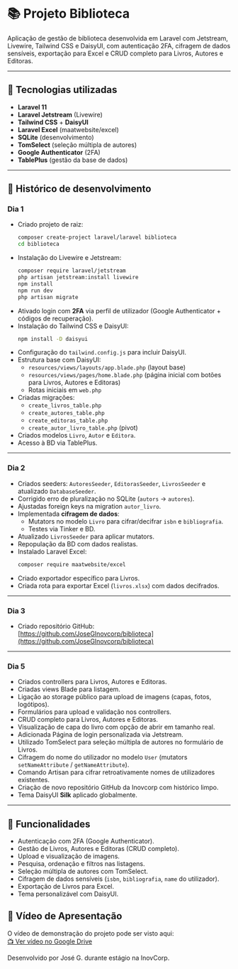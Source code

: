# 📚 Projeto Biblioteca

Aplicação de gestão de biblioteca desenvolvida em Laravel com Jetstream, Livewire, Tailwind CSS e DaisyUI, com autenticação 2FA, cifragem de dados sensíveis, exportação para Excel e CRUD completo para Livros, Autores e Editoras.

---

## 🚀 Tecnologias utilizadas
- **Laravel 11**
- **Laravel Jetstream** (Livewire)
- **Tailwind CSS** + **DaisyUI**
- **Laravel Excel** (maatwebsite/excel)
- **SQLite** (desenvolvimento)
- **TomSelect** (seleção múltipla de autores)
- **Google Authenticator** (2FA)
- **TablePlus** (gestão da base de dados)

---

## 📅 Histórico de desenvolvimento

### Dia 1
- Criado projeto de raiz:
  ```bash
  composer create-project laravel/laravel biblioteca
  cd biblioteca
  ```
- Instalação do Livewire e Jetstream:
  ```bash
  composer require laravel/jetstream
  php artisan jetstream:install livewire
  npm install
  npm run dev
  php artisan migrate
  ```
- Ativado login com **2FA** via perfil de utilizador (Google Authenticator + códigos de recuperação).
- Instalação do Tailwind CSS e DaisyUI:
  ```bash
  npm install -D daisyui
  ```
- Configuração do `tailwind.config.js` para incluir DaisyUI.
- Estrutura base com DaisyUI:
  - `resources/views/layouts/app.blade.php` (layout base)
  - `resources/views/pages/home.blade.php` (página inicial com botões para Livros, Autores e Editoras)
  - Rotas iniciais em `web.php`
- Criadas migrações:
  - `create_livros_table.php`
  - `create_autores_table.php`
  - `create_editoras_table.php`
  - `create_autor_livro_table.php` (pivot)
- Criados modelos `Livro`, `Autor` e `Editora`.
- Acesso à BD via TablePlus.

---

### Dia 2
- Criados seeders: `AutoresSeeder`, `EditorasSeeder`, `LivrosSeeder` e atualizado `DatabaseSeeder`.
- Corrigido erro de pluralização no SQLite (`autors` → `autores`).
- Ajustadas foreign keys na migration `autor_livro`.
- Implementada **cifragem de dados**:
  - Mutators no modelo `Livro` para cifrar/decifrar `isbn` e `bibliografia`.
  - Testes via Tinker e BD.
- Atualizado `LivrosSeeder` para aplicar mutators.
- Repopulação da BD com dados realistas.
- Instalado Laravel Excel:
  ```bash
  composer require maatwebsite/excel
  ```
- Criado exportador específico para Livros.
- Criada rota para exportar Excel (`livros.xlsx`) com dados decifrados.

---

### Dia 3
- Criado repositório GitHub:  
  [https://github.com/JoseGInovcorp/biblioteca](https://github.com/JoseGInovcorp/biblioteca)

---

### Dia 5
- Criados controllers para Livros, Autores e Editoras.
- Criadas views Blade para listagem.
- Ligação ao storage público para upload de imagens (capas, fotos, logótipos).
- Formulários para upload e validação nos controllers.
- CRUD completo para Livros, Autores e Editoras.
- Visualização de capa do livro com opção de abrir em tamanho real.
- Adicionada Página de login personalizada via Jetstream.
- Utilizado TomSelect para seleção múltipla de autores no formulário de Livros.
- Cifragem do nome do utilizador no modelo `User` (mutators `setNameAttribute` / `getNameAttribute`).
- Comando Artisan para cifrar retroativamente nomes de utilizadores existentes.
- Criação de novo repositório GitHub da Inovcorp com histórico limpo.
- Tema DaisyUI **Silk** aplicado globalmente.

---

## 📂 Funcionalidades
- Autenticação com 2FA (Google Authenticator).
- Gestão de Livros, Autores e Editoras (CRUD completo).
- Upload e visualização de imagens.
- Pesquisa, ordenação e filtros nas listagens.
- Seleção múltipla de autores com TomSelect.
- Cifragem de dados sensíveis (`isbn`, `bibliografia`, `name` do utilizador).
- Exportação de Livros para Excel.
- Tema personalizável com DaisyUI.

## 🎥 Vídeo de Apresentação
O vídeo de demonstração do projeto pode ser visto aqui:  
[📺 Ver vídeo no Google Drive](https://drive.google.com/file/d/1sqUylRn32b3t0sHrZI0jN22yGXUuAsDD/view?usp=sharing)

Desenvolvido por José G. durante estágio na InovCorp.
